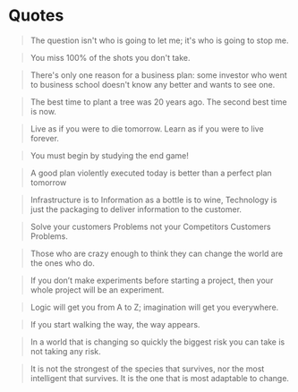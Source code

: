# Quotes

> The question isn't who is going to let me; it's who is going to stop me.

> You miss 100% of the shots you don't take.

> There's only one reason for a business plan: some investor who went to business school doesn't know any better and wants to see one.

> The best time to plant a tree was 20 years ago. The second best time is now.

> Live as if you were to die tomorrow. Learn as if you were to live forever.

> You must begin by studying the end game!

> A good plan violently executed today is better than a perfect plan tomorrow

> Infrastructure is to Information as a bottle is to wine, Technology is just the packaging to deliver information to the customer.

> Solve your customers Problems not your Competitors Customers Problems.

> Those who are crazy enough to think they can change the world are the ones who do.

> If you don’t make experiments before starting a project, then your whole project will be an experiment.

> Logic will get you from A to Z; imagination will get you everywhere.

> If you start walking the way, the way appears.

> In a world that is changing so quickly the biggest risk you can take is not taking any risk.

> It is not the strongest of the species that survives, nor the most intelligent that survives. It is the one that is most adaptable to change.
